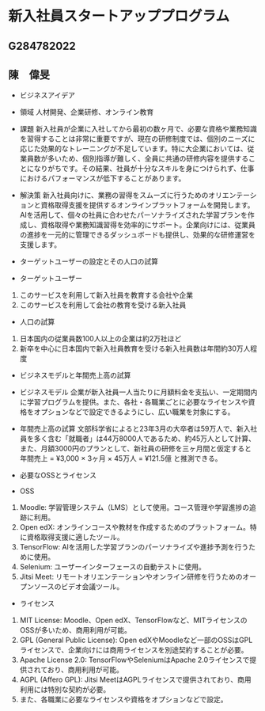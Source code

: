 # 新入社員スタートアッププログラム 

## G284782022 
## 陳　偉旻 

- ビジネスアイデア 
 - 領域 
 人材開発、企業研修、オンライン教育
 - 課題 
 新入社員が企業に入社してから最初の数ヶ月で、必要な資格や業務知識を習得することは非常に重要ですが、現在の研修制度では、個別のニーズに応じた効果的なトレーニングが不足しています。特に大企業においては、従業員数が多いため、個別指導が難しく、全員に共通の研修内容を提供することになりがちです。その結果、社員が十分なスキルを身につけられず、仕事におけるパフォーマンスが低下することがあります。
 - 解決策 
 新入社員向けに、業務の習得をスムーズに行うためのオリエンテーションと資格取得支援を提供するオンラインプラットフォームを開発します。AIを活用して、個々の社員に合わせたパーソナライズされた学習プランを作成し、資格取得や業務知識習得を効率的にサポート。企業向けには、従業員の進捗を一元的に管理できるダッシュボードも提供し、効果的な研修運営を支援します。

- ターゲットユーザーの設定とその人口の試算 
 - ターゲットユーザー 
  1. このサービスを利用して新入社員を教育する会社や企業 
  2. このサービスを利用して会社の教育を受ける新入社員 
 - 人口の試算 
  1. 日本国内の従業員数100人以上の企業は約2万社ほど 
  2. 新卒を中心に日本国内で新入社員教育を受ける新入社員数は年間約30万人程度 

- ビジネスモデルと年間売上高の試算 
 - ビジネスモデル 
 企業が新入社員一人当たりに月額料金を支払い、一定期間内に学習プログラムを提供。また、各社・各職業ごとに必要なライセンスや資格をオプションなどで設定できるようにし、広い職業を対象にする。
 - 年間売上高の試算 
 文部科学省によると23年3月の大卒者は59万人で、新入社員を多く含む「就職者」は44万8000人であるため、約45万人として計算、また、月額3000円のプランとして、新社員の研修を三ヶ月間と仮定すると
 年間売上 = ¥3,000 × 3ヶ月 × 45万人 = ¥121.5億
 と推測できる。

- 必要なOSSとライセンス 
 - OSS 
  1. Moodle: 学習管理システム（LMS）として使用。コース管理や学習進捗の追跡に利用。 
  2. Open edX: オンラインコースや教材を作成するためのプラットフォーム。特に資格取得支援に適したツール。 
  3. TensorFlow: AIを活用した学習プランのパーソナライズや進捗予測を行うために使用。 
  4. Selenium: ユーザーインターフェースの自動テストに使用。 
  5. Jitsi Meet: リモートオリエンテーションやオンライン研修を行うためのオープンソースのビデオ会議ツール。 
 - ライセンス 
  1. MIT License: Moodle、Open edX、TensorFlowなど、MITライセンスのOSSが多いため、商用利用が可能。 
  2. GPL (General Public License): Open edXやMoodleなど一部のOSSはGPLライセンスで、企業向けには商用ライセンスを別途契約することが必要。 
  3. Apache License 2.0: TensorFlowやSeleniumはApache 2.0ライセンスで提供されており、商用利用が可能。 
  4. AGPL (Affero GPL): Jitsi MeetはAGPLライセンスで提供されており、商用利用には特別な契約が必要。 
  5. また、各職業に必要なライセンスや資格をオプションなどで設定。 

